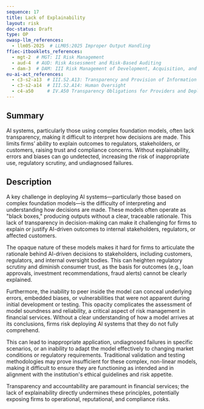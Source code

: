 ```yaml
---
sequence: 17
title: Lack of Explainability
layout: risk
doc-status: Draft
type: OP
owasp-llm_references:
  - llm05-2025  # LLM05:2025 Improper Output Handling
ffiec-itbooklets_references:
  - mgt-2  # MGT: II Risk Management
  - aud-4  # AUD: Risk Assessment and Risk-Based Auditing
  - dam-3  # DAM: III Risk Management of Development, Acquisition, and Maintenance
eu-ai-act_references:
  - c3-s2-a13  # III.S2.A13: Transparency and Provision of Information to Deployers
  - c3-s2-a14  # III.S2.A14: Human Oversight
  - c4-a50     # IV.A50 Transparency Obligations for Providers and Deployers of Certain AI Systems
---
```


## Summary

AI systems, particularly those using complex foundation models, often lack transparency, making it difficult to interpret how decisions are made. This limits firms’ ability to explain outcomes to regulators, stakeholders, or customers, raising trust and compliance concerns. Without explainability, errors and biases can go undetected, increasing the risk of inappropriate use, regulatory scrutiny, and undiagnosed failures.

## Description

A key challenge in deploying AI systems—particularly those based on complex foundation models—is the difficulty of interpreting and understanding how decisions are made. These models often operate as "black boxes," producing outputs without a clear, traceable rationale. This lack of transparency in decision-making can make it challenging for firms to explain or justify AI-driven outcomes to internal stakeholders, regulators, or affected customers.

The opaque nature of these models makes it hard for firms to articulate the rationale behind AI-driven decisions to stakeholders, including customers, regulators, and internal oversight bodies. This can heighten regulatory scrutiny and diminish consumer trust, as the basis for outcomes (e.g., loan approvals, investment recommendations, fraud alerts) cannot be clearly explained.

Furthermore, the inability to peer inside the model can conceal underlying errors, embedded biases, or vulnerabilities that were not apparent during initial development or testing. This opacity complicates the assessment of model soundness and reliability, a critical aspect of risk management in financial services. Without a clear understanding of how a model arrives at its conclusions, firms risk deploying AI systems that they do not fully comprehend.

This can lead to inappropriate application, undiagnosed failures in specific scenarios, or an inability to adapt the model effectively to changing market conditions or regulatory requirements. Traditional validation and testing methodologies may prove insufficient for these complex, non-linear models, making it difficult to ensure they are functioning as intended and in alignment with the institution's ethical guidelines and risk appetite.

Transparency and accountability are paramount in financial services; the lack of explainability directly undermines these principles, potentially exposing firms to operational, reputational, and compliance risks.


